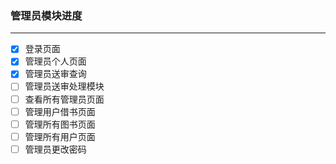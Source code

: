 ### 管理员模块进度
---
- [x] 登录页面
- [x] 管理员个人页面
- [x] 管理员送审查询
- [ ] 管理员送审处理模块
- [ ] 查看所有管理员页面
- [ ] 管理用户借书页面
- [ ] 管理所有图书页面
- [ ] 管理所有用户页面
- [ ] 管理员更改密码
